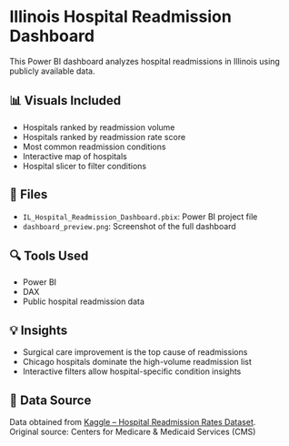 # Illinois Hospital Readmission Dashboard

This Power BI dashboard analyzes hospital readmissions in Illinois using publicly available data.

## 📊 Visuals Included
- Hospitals ranked by readmission volume
- Hospitals ranked by readmission rate score
- Most common readmission conditions
- Interactive map of hospitals
- Hospital slicer to filter conditions

## 📁 Files
- `IL_Hospital_Readmission_Dashboard.pbix`: Power BI project file
- `dashboard_preview.png`: Screenshot of the full dashboard

## 🔍 Tools Used
- Power BI
- DAX
- Public hospital readmission data

## 💡 Insights
- Surgical care improvement is the top cause of readmissions
- Chicago hospitals dominate the high-volume readmission list
- Interactive filters allow hospital-specific condition insights

## 📂 Data Source

Data obtained from [Kaggle – Hospital Readmission Rates Dataset](https://www.kaggle.com/datasets/andyczhao/hospital-readmission-rates).  
Original source: Centers for Medicare & Medicaid Services (CMS)
